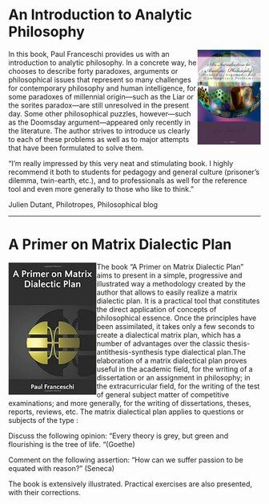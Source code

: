 # An Introduction to Analytic Philosophy
<img align="right" width="25%" src="/content/assets/images/couv-createspace.jpg">

In this book, Paul Franceschi provides us with an introduction to analytic philosophy. In a concrete way, he chooses to describe forty paradoxes, arguments or philosophical issues that represent so many challenges for contemporary philosophy and human intelligence, for some paradoxes of millennial origin—such as the Liar or the sorites paradox—are still unresolved in the present day. Some other philosophical puzzles, however—such as the Doomsday argument—appeared only recently in the literature. The author strives to introduce us clearly to each of these problems as well as to major attempts that have been formulated to solve them.

“I’m really impressed by this very neat and stimulating book. I highly recommend it both to students for pedagogy and general culture (prisoner’s dilemma, twin-earth, etc.), and to professionals as well for the reference tool and even more generally to those who like to think.”

Julien Dutant, Philotropes, Philosophical blog
<p></p>
<hr>
<p></p>

# A Primer on Matrix Dialectic Plan
<img align="left" width="35%" src="/content/assets/images/cover-amazon.jpg">

The book “A Primer on Matrix Dialectic Plan” aims to present in a simple, progressive and illustrated way a methodology created by the author that allows to easily realize a matrix dialectic plan. It is a practical tool that constitutes the direct application of concepts of philosophical essence. Once the principles have been assimilated, it takes only a few seconds to create a dialectical matrix plan, which has a number of advantages over the classic thesis-antithesis-synthesis type dialectical plan.The elaboration of a matrix dialectical plan proves useful in the academic field, for the writing of a dissertation or an assignment in philosophy; in the extracurricular field, for the writing of the test of general subject matter of competitive examinations; and more generally, for the writing of dissertations, theses, reports, reviews, etc. The matrix dialectical plan applies to questions or subjects of the type :

Discuss the following opinion: “Every theory is grey, but green and flourishing is the tree of life. “(Goethe)

Comment on the following assertion: “How can we suffer passion to be equated with reason?” (Seneca)

The book is extensively illustrated. Practical exercises are also presented, with their corrections.
